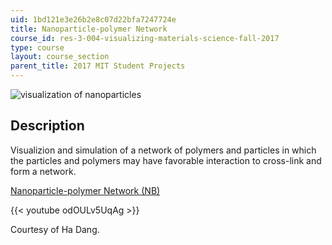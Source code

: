 ```yaml
---
uid: 1bd121e3e26b2e8c07d22bfa7247724e
title: Nanoparticle-polymer Network
course_id: res-3-004-visualizing-materials-science-fall-2017
type: course
layout: course_section
parent_title: 2017 MIT Student Projects
---
```


![visualization of nanoparticles](https://open-learning-course-data-production.s3.amazonaws.com/res-3-004-visualizing-materials-science-fall-2017/dab4e29533de97d444738a121240ffff_MITRES_3_004F17_22_dang.jpg)

Description
-----------

Visualizion and simulation of a network of polymers and particles in which the particles and polymers may have favorable interaction to cross-link and form a network.

[Nanoparticle-polymer Network (NB)](https://open-learning-course-data-production.s3.amazonaws.com/res-3-004-visualizing-materials-science-fall-2017/6703a350eac353a51e3e9820e746f97e_2017_dang.nb)

{{< youtube odOULv5UqAg >}}

Courtesy of Ha Dang.